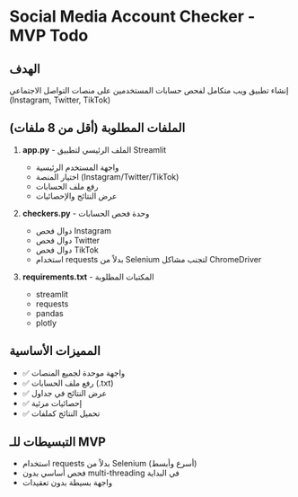 # Social Media Account Checker - MVP Todo

## الهدف
إنشاء تطبيق ويب متكامل لفحص حسابات المستخدمين على منصات التواصل الاجتماعي (Instagram, Twitter, TikTok)

## الملفات المطلوبة (أقل من 8 ملفات)

1. **app.py** - الملف الرئيسي لتطبيق Streamlit
   - واجهة المستخدم الرئيسية
   - اختيار المنصة (Instagram/Twitter/TikTok)
   - رفع ملف الحسابات
   - عرض النتائج والإحصائيات

2. **checkers.py** - وحدة فحص الحسابات
   - دوال فحص Instagram
   - دوال فحص Twitter  
   - دوال فحص TikTok
   - استخدام requests بدلاً من Selenium لتجنب مشاكل ChromeDriver

3. **requirements.txt** - المكتبات المطلوبة
   - streamlit
   - requests
   - pandas
   - plotly

## المميزات الأساسية
- ✅ واجهة موحدة لجميع المنصات
- ✅ رفع ملف الحسابات (.txt)
- ✅ عرض النتائج في جداول
- ✅ إحصائيات مرئية
- ✅ تحميل النتائج كملفات

## التبسيطات للـ MVP
- استخدام requests بدلاً من Selenium (أسرع وأبسط)
- فحص أساسي بدون multi-threading في البداية
- واجهة بسيطة بدون تعقيدات